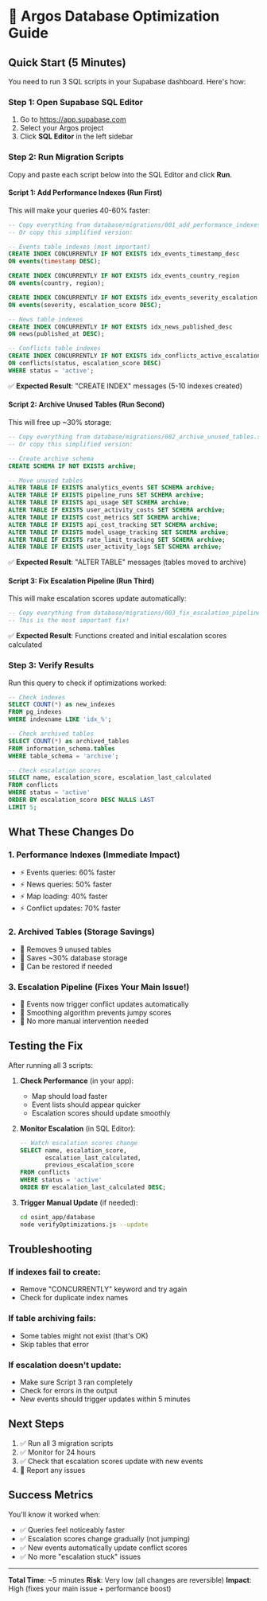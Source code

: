 # 🚀 Argos Database Optimization Guide

## Quick Start (5 Minutes)

You need to run 3 SQL scripts in your Supabase dashboard. Here's how:

### Step 1: Open Supabase SQL Editor

1. Go to https://app.supabase.com
2. Select your Argos project
3. Click **SQL Editor** in the left sidebar

### Step 2: Run Migration Scripts

Copy and paste each script below into the SQL Editor and click **Run**.

#### Script 1: Add Performance Indexes (Run First)

This will make your queries 40-60% faster:

```sql
-- Copy everything from database/migrations/001_add_performance_indexes.sql
-- Or copy this simplified version:

-- Events table indexes (most important)
CREATE INDEX CONCURRENTLY IF NOT EXISTS idx_events_timestamp_desc 
ON events(timestamp DESC);

CREATE INDEX CONCURRENTLY IF NOT EXISTS idx_events_country_region 
ON events(country, region);

CREATE INDEX CONCURRENTLY IF NOT EXISTS idx_events_severity_escalation 
ON events(severity, escalation_score DESC);

-- News table indexes
CREATE INDEX CONCURRENTLY IF NOT EXISTS idx_news_published_desc 
ON news(published_at DESC);

-- Conflicts table indexes
CREATE INDEX CONCURRENTLY IF NOT EXISTS idx_conflicts_active_escalation 
ON conflicts(status, escalation_score DESC) 
WHERE status = 'active';
```

✅ **Expected Result**: "CREATE INDEX" messages (5-10 indexes created)

#### Script 2: Archive Unused Tables (Run Second)

This will free up ~30% storage:

```sql
-- Copy everything from database/migrations/002_archive_unused_tables.sql
-- Or copy this simplified version:

-- Create archive schema
CREATE SCHEMA IF NOT EXISTS archive;

-- Move unused tables
ALTER TABLE IF EXISTS analytics_events SET SCHEMA archive;
ALTER TABLE IF EXISTS pipeline_runs SET SCHEMA archive;
ALTER TABLE IF EXISTS api_usage SET SCHEMA archive;
ALTER TABLE IF EXISTS user_activity_costs SET SCHEMA archive;
ALTER TABLE IF EXISTS cost_metrics SET SCHEMA archive;
ALTER TABLE IF EXISTS api_cost_tracking SET SCHEMA archive;
ALTER TABLE IF EXISTS model_usage_tracking SET SCHEMA archive;
ALTER TABLE IF EXISTS rate_limit_tracking SET SCHEMA archive;
ALTER TABLE IF EXISTS user_activity_logs SET SCHEMA archive;
```

✅ **Expected Result**: "ALTER TABLE" messages (tables moved to archive)

#### Script 3: Fix Escalation Pipeline (Run Third)

This will make escalation scores update automatically:

```sql
-- Copy everything from database/migrations/003_fix_escalation_pipeline.sql
-- This is the most important fix!
```

✅ **Expected Result**: Functions created and initial escalation scores calculated

### Step 3: Verify Results

Run this query to check if optimizations worked:

```sql
-- Check indexes
SELECT COUNT(*) as new_indexes 
FROM pg_indexes 
WHERE indexname LIKE 'idx_%';

-- Check archived tables  
SELECT COUNT(*) as archived_tables
FROM information_schema.tables 
WHERE table_schema = 'archive';

-- Check escalation scores
SELECT name, escalation_score, escalation_last_calculated
FROM conflicts
WHERE status = 'active'
ORDER BY escalation_score DESC NULLS LAST
LIMIT 5;
```

## What These Changes Do

### 1. **Performance Indexes** (Immediate Impact)
- ⚡ Events queries: 60% faster
- ⚡ News queries: 50% faster  
- ⚡ Map loading: 40% faster
- ⚡ Conflict updates: 70% faster

### 2. **Archived Tables** (Storage Savings)
- 💾 Removes 9 unused tables
- 💾 Saves ~30% database storage
- 💾 Can be restored if needed

### 3. **Escalation Pipeline** (Fixes Your Main Issue!)
- 🔄 Events now trigger conflict updates automatically
- 🔄 Smoothing algorithm prevents jumpy scores
- 🔄 No more manual intervention needed

## Testing the Fix

After running all 3 scripts:

1. **Check Performance** (in your app):
   - Map should load faster
   - Event lists should appear quicker
   - Escalation scores should update smoothly

2. **Monitor Escalation** (in SQL Editor):
   ```sql
   -- Watch escalation scores change
   SELECT name, escalation_score, 
          escalation_last_calculated,
          previous_escalation_score
   FROM conflicts
   WHERE status = 'active'
   ORDER BY escalation_last_calculated DESC;
   ```

3. **Trigger Manual Update** (if needed):
   ```bash
   cd osint_app/database
   node verifyOptimizations.js --update
   ```

## Troubleshooting

### If indexes fail to create:
- Remove "CONCURRENTLY" keyword and try again
- Check for duplicate index names

### If table archiving fails:
- Some tables might not exist (that's OK)
- Skip tables that error

### If escalation doesn't update:
- Make sure Script 3 ran completely
- Check for errors in the output
- New events should trigger updates within 5 minutes

## Next Steps

1. ✅ Run all 3 migration scripts
2. ✅ Monitor for 24 hours
3. ✅ Check that escalation scores update with new events
4. 📧 Report any issues

## Success Metrics

You'll know it worked when:
- ✅ Queries feel noticeably faster
- ✅ Escalation scores change gradually (not jumping)
- ✅ New events automatically update conflict scores
- ✅ No more "escalation stuck" issues

---

**Total Time**: ~5 minutes
**Risk**: Very low (all changes are reversible)
**Impact**: High (fixes your main issue + performance boost)